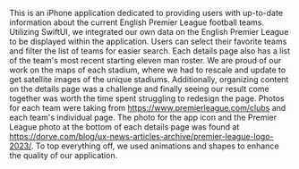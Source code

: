 This is an iPhone application dedicated to providing users with up-to-date information about the current English Premier League football teams.
Utilizing SwiftUI, we integrated our own data on the English Premier League to be displayed within the application.
Users can select their favorite teams and filter the list of teams for easier search. Each details page also has a list of the team's most recent starting eleven man roster.
We are proud of our work on the maps of each stadium, where we had to rescale and update to get satellite images of the unique stadiums.
Additionally, organizing content on the details page was a challenge and finally seeing our result come together was worth the time spent struggling to redesign the page.
Photos for each team were taking from https://www.premierleague.com/clubs and each team's individual page.
The photo for the app icon and the Premier League photo at the bottom of each details page was found at https://dorve.com/blog/ux-news-articles-archive/premier-league-logo-2023/.
To top everything off, we used animations and shapes to enhance the quality of our application.
